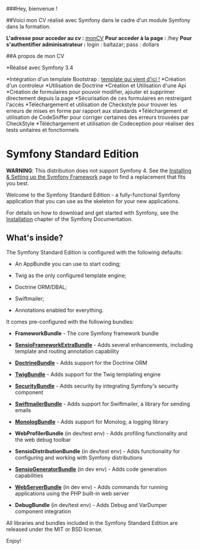 ###Hey, bienvenue !

##Voici mon CV réalisé avec Symfony dans le cadre d'un module Symfony dans la formation.

**L'adresse pour acceder au cv :** [monCV](https://cv-symfony-juliettedemas.c9users.io/web/app_dev.php)
**Pour acceder à la page :** /hey
**Pour s'authentifier adminisatrateur :** login : baltazar; pass : dollars


##A propos de mon CV

*Réalisé avec Symfony 3.4

*Intégration d'un template Bootstrap : [template qui vient d'ici !](https://uicookies.com/downloads/myprofile-simple-html-resume-website-template/)
*Création d'un controleur
*Utilisation de Doctrine
*Création et Utilisation d'une Api
*Création de formulaires pour pouvoir modifier, ajouter et supprimer directement depuis la page
*Sécurisation de ces formulaires en restreigant l'accès
*Téléchargement et utilisation de Checkstyle pour trouver les erreurs de mises en forme par rapport aux standards
*Téléchargement et utilisation de CodeSniffer pour corriger certaines des erreurs trouvées par CheckStyle
*Téléchargement et utilisation de Codeception pour réaliser des tests unitaires et fonctionnels


Symfony Standard Edition
========================

**WARNING**: This distribution does not support Symfony 4. See the
[Installing & Setting up the Symfony Framework][15] page to find a replacement
that fits you best.

Welcome to the Symfony Standard Edition - a fully-functional Symfony
application that you can use as the skeleton for your new applications.

For details on how to download and get started with Symfony, see the
[Installation][1] chapter of the Symfony Documentation.

What's inside?
--------------

The Symfony Standard Edition is configured with the following defaults:

  * An AppBundle you can use to start coding;

  * Twig as the only configured template engine;

  * Doctrine ORM/DBAL;

  * Swiftmailer;

  * Annotations enabled for everything.

It comes pre-configured with the following bundles:

  * **FrameworkBundle** - The core Symfony framework bundle

  * [**SensioFrameworkExtraBundle**][6] - Adds several enhancements, including
    template and routing annotation capability

  * [**DoctrineBundle**][7] - Adds support for the Doctrine ORM

  * [**TwigBundle**][8] - Adds support for the Twig templating engine

  * [**SecurityBundle**][9] - Adds security by integrating Symfony's security
    component

  * [**SwiftmailerBundle**][10] - Adds support for Swiftmailer, a library for
    sending emails

  * [**MonologBundle**][11] - Adds support for Monolog, a logging library

  * **WebProfilerBundle** (in dev/test env) - Adds profiling functionality and
    the web debug toolbar

  * **SensioDistributionBundle** (in dev/test env) - Adds functionality for
    configuring and working with Symfony distributions

  * [**SensioGeneratorBundle**][13] (in dev env) - Adds code generation
    capabilities

  * [**WebServerBundle**][14] (in dev env) - Adds commands for running applications
    using the PHP built-in web server

  * **DebugBundle** (in dev/test env) - Adds Debug and VarDumper component
    integration

All libraries and bundles included in the Symfony Standard Edition are
released under the MIT or BSD license.

Enjoy!

[1]:  https://symfony.com/doc/3.4/setup.html
[6]:  https://symfony.com/doc/current/bundles/SensioFrameworkExtraBundle/index.html
[7]:  https://symfony.com/doc/3.4/doctrine.html
[8]:  https://symfony.com/doc/3.4/templating.html
[9]:  https://symfony.com/doc/3.4/security.html
[10]: https://symfony.com/doc/3.4/email.html
[11]: https://symfony.com/doc/3.4/logging.html
[13]: https://symfony.com/doc/current/bundles/SensioGeneratorBundle/index.html
[14]: https://symfony.com/doc/current/setup/built_in_web_server.html
[15]: https://symfony.com/doc/current/setup.html
